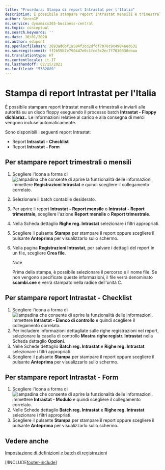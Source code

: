 ```yaml
---
title: "Procedura: Stampa di report Intrastat per l'Italia"
description: È possibile stampare report Intrastat mensili e trimestrali e inviarli alle autorità nella versione italiana di Business Central. Le informazioni relative al carico e alla consegna di merci vengono incluse automaticamente.
author: SorenGP
ms.service: dynamics365-business-central
ms.topic: conceptual
ms.search.keywords: ''
ms.date: 10/01/2020
ms.author: edupont
ms.openlocfilehash: 3893ad6bf1a584f3cd2dfdf7970c9c49846ed631
ms.sourcegitcommit: ff2b55b7e790447e0c1fcd5c2ec7f7610338ebaa
ms.translationtype: HT
ms.contentlocale: it-IT
ms.lasthandoff: 02/15/2021
ms.locfileid: "5382889"
---
```

# <a name="print-intrastat-reports-for-italy"></a>Stampa di report Intrastat per l'Italia
È possibile stampare report Intrastat mensili e trimestrali e inviarli alle autorità su un disco floppy eseguendo il processo batch **Intrastat - Floppy dichiaraz.**. Le informazioni relative al carico e alla consegna di merci vengono incluse automaticamente.  

Sono disponibili i seguenti report Intrastat:  

- Report **Intrastat - Checklist**  
- Report **Intrastat - Form**  

## <a name="to-print-quarterly-or-monthly-reports"></a>Per stampare report trimestrali o mensili  

1.  Scegliere l'icona a forma di ![lampadina che consente di aprire la funzionalità delle informazioni](../../media/ui-search/search_small.png "Informazioni sull'operazione che si desidera eseguire"), immettere **Registrazioni Intrastat** e quindi scegliere il collegamento correlato.  
2.  Selezionare il batch contabile desiderato.  
3.  Per aprire il report **Intrastat - Report mensile** o **Intrastat - Report trimestrale**, scegliere l'azione **Report mensile** o **Report trimestrale**.  
4.  Nella Scheda dettaglio **Righe reg. Intrastat** selezionare i filtri appropriati.  
5.  Scegliere il pulsante **Stampa** per stampare il report oppure scegliere il pulsante **Anteprima** per visualizzarlo sullo schermo.  
6.  Nella pagina **Registrazioni Intrastat**, per salvare i dettagli del report in un file, scegliere **Crea file**.  

    > [!NOTE]  
    >  Prima della stampa, è possibile selezionare il percorso e il nome file. Se non vengono specificate queste informazioni, il file verrà denominato **scambi.cee** e verrà stampato nella radice dell'unità C.  

## <a name="to-print-intrastat---checklist-reports"></a>Per stampare report Intrastat - Checklist  

1.  Scegliere l'icona a forma di ![lampadina che consente di aprire la funzionalità delle informazioni](../../media/ui-search/search_small.png "Informazioni sull'operazione che si desidera eseguire"), immettere **Intrastat - Elenco di controllo** e quindi scegliere il collegamento correlato.  
2.  Per includere informazioni dettagliate sulle righe registrazioni nel report, selezionare la casella di controllo **Mostra righe registr. Intrastat** nella Scheda dettaglio **Opzioni**.  
3.  Nelle Schede dettaglio **Batch reg. Intrastat** e **Righe reg. Intrastat** selezionare i filtri appropriati.  
4.  Scegliere il pulsante **Stampa** per stampare il report oppure scegliere il pulsante **Anteprima** per visualizzarlo sullo schermo.  

## <a name="to-print-intrastat---form-reports"></a>Per stampare report Intrastat - Form  

1.  Scegliere l'icona a forma di ![lampadina che consente di aprire la funzionalità delle informazioni](../../media/ui-search/search_small.png "Informazioni sull'operazione che si desidera eseguire"), immettere **Intrastat - Modulo** e quindi scegliere il collegamento correlato.  
2.  Nelle Schede dettaglio **Batch reg. Intrastat** e **Righe reg. Intrastat** selezionare i filtri appropriati.  
3.  Scegliere il pulsante **Stampa** per stampare il report oppure scegliere il pulsante **Anteprima** per visualizzarlo sullo schermo.  

## <a name="see-also"></a>Vedere anche  
 [Impostazione di definizioni e batch di registrazioni](how-to-set-up-journal-templates-and-batches.md)


[!INCLUDE[footer-include](../../includes/footer-banner.md)]